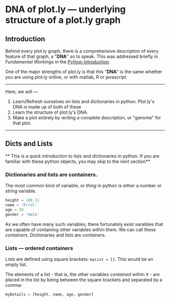 # DNA of plot.ly — underlying structure of a plot.ly graph

## Introduction
Behind every plot.ly graph, there is a comprehensive description of every feature of that graph, a "**DNA**" so to speak.  This was addressed briefly in *Fundamental Workings* in the [Python Introduction](./intro.md). 

One of the major strengths of plot.ly is that this "**DNA**" is the same whether you are using plot.ly online, or with matlab, R or javascript.



---


Here, we will —
1. Learn/Refresh ourselves on lists and dictionaries in python.  Plot.ly's DNA is made up of both of these
2. Learn the structure of plot.ly's DNA.
3. Make a plot entirely by writing a complete description, or "genome" for that plot.



---

## Dicts and Lists

** This is a quick introduction to lists and dictionaries in python.  If you are familiar with these python objects, you may skip to the next section**

### Dictionaries and lists are containers.

The most common kind of variable, or *thing* in python is either a number or string variable.

```python
height = 180.31
name = 'Errol'
age = 30
gender = 'male'
```

As we often have many such variables, there fortunately exist varaibles that are capable of containing other variables within them.  We can call these *containers*.  Dictionaries and lists are *containers*.

### Lists — ordered containers

Lists are defined using square brackets: ```myList = []```.  This would be an empty list.

The elements of a list - that is, the other variables *contained* within it - are placed in the list by being between the square brackets and separated by a comma:

```python
myDetails = [height, name, age, gender]
```
